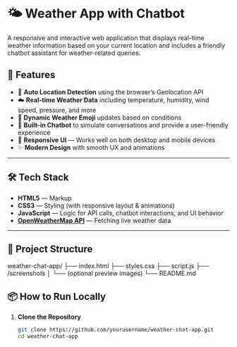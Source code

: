 # 🌤️ Weather App with Chatbot

A responsive and interactive web application that displays real-time weather information based on your current location and includes a friendly chatbot assistant for weather-related queries.

## 🚀 Features

- 📍 **Auto Location Detection** using the browser’s Geolocation API  
- ☁️ **Real-time Weather Data** including temperature, humidity, wind speed, pressure, and more  
- 🌈 **Dynamic Weather Emoji** updates based on conditions  
- 💬 **Built-in Chatbot** to simulate conversations and provide a user-friendly experience  
- 📱 **Responsive UI** — Works well on both desktop and mobile devices  
- ✨ **Modern Design** with smooth UX and animations

---





## 🛠️ Tech Stack

- **HTML5** — Markup  
- **CSS3** — Styling (with responsive layout & animations)  
- **JavaScript** — Logic for API calls, chatbot interactions, and UI behavior  
- **[OpenWeatherMap API](https://openweathermap.org/api)** — Fetching live weather data

---

## 📁 Project Structure

weather-chat-app/
├── index.html
├── styles.css
├── script.js
├── /screenshots
│ └── (optional preview images)
└── README.md


## 📦 How to Run Locally

1. **Clone the Repository**
   ```bash
   git clone https://github.com/yourusername/weather-chat-app.git
   cd weather-chat-app

